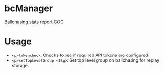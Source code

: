 # bcManager

Ballchasing stats report COG

# Usage

- `<p>tokencheck`: Checks to see if required API tokens are configured
- `<p>setTopLevelGroup <tlg>`: Set top level group on ballchasing for replay storage.